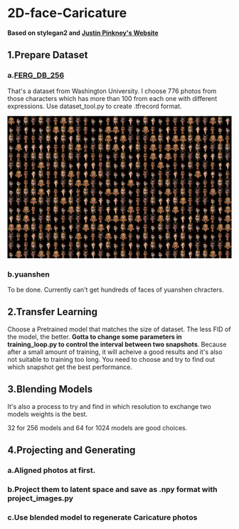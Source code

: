 # 2D-face-Caricature 
**Based on stylegan2 and [Justin Pinkney's Website](https://www.justinpinkney.com)**

## 1.Prepare Dataset
### a.[FERG_DB_256](http://grail.cs.washington.edu/projects/deepexpr/ferg-2d-db.html) 
That's a dataset from Washington University.
I choose 776 photos from those characters which has more than 100 from each one with different expressions.
Use dataset_tool.py to create .tfrecord format.

<img src="photos/reals.jpg" width="600" height="320" alt="dataset"/></div>

### b.yuanshen
To be done. Currently can't get hundreds of faces of yuanshen chracters.

## 2.Transfer Learning
Choose a Pretrained model that matches the size of dataset.
The less FID of the model, the better.
**Gotta to change some parameters in training_loop.py to control the interval between two snapshots**. 
Because after a small amount of training, it will acheive a good results and it's also not suitable to training too long. 
You need to choose and try to find out which snapshot get the best performance.

## 3.Blending Models
It's also a process to try and find in which resolution to exchange two models weights is the best.

32 for 256 models and 64 for 1024 models are good choices.

## 4.Projecting and Generating
### a.Aligned photos at first.
### b.Project them to latent space and save as .npy format with project_images.py
### c.Use blended model to regenerate Caricature photos
